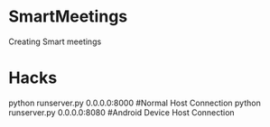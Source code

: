# SmartMeetings
Creating Smart meetings


# Hacks
python runserver.py 0.0.0.0:8000 #Normal Host Connection
python runserver.py 0.0.0.0:8080 #Android Device Host Connection
